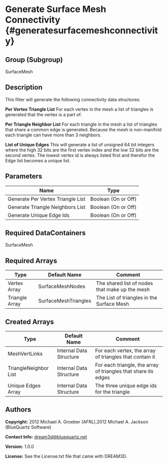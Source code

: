 Generate Surface Mesh Connectivity {#generatesurfacemeshconnectivity}
======

## Group (Subgroup) ##
SurfaceMesh

## Description ##
This filter will generate the following connectivity data structures:

__Per Vertex Triangle List__ For each vertex in the mesh a list of triangles is generated that the vertex is a part of.

__Per Triangle Neighbor List__ For each triangle in the mesh a list of triangles that share a common edge is generated. 
Because the mesh is non-manifold each triangle can have more than 3 neighbors.

__List of Unique Edges__ This will generate a list of unsigned 64 bit integers where the high 32 bits are the first vertex index and the 
 low 32 bits are the second vertex. The lowest vertex id is always listed first and therefor the Edge list becomes a unique list.

## Parameters ##

| Name | Type |
|------|------|
| Generate Per Vertex Triangle List | Boolean (On or Off) |
| Generate Triangle Neighbors List | Boolean (On or Off) |
| Generate Unique Edge Ids | Boolean (On or Off) |

## Required DataContainers ##
SurfaceMesh

## Required Arrays ##

| Type | Default Name | Comment |
|------|--------------|---------|
| Vertex Array | SurfaceMeshNodes | The shared list of nodes that make up the mesh |
| Triangle Array | SurfaceMeshTriangles | The List of triangles in the Surface Mesh |


## Created Arrays ##

| Type | Default Name | Comment |
|------|--------------|---------|
| MeshVertLinks | Internal Data Structure | For each vertex, the array of triangles that contain it |
| TriangleNeighbor List | Internal Data Structure | For each triangle, the array of triangles that share its edges |
| Unique Edges Array | Internal Data Structure | The three unique edge ids for the triangle |


## Authors ##

**Copyright:** 2012 Michael A. Groeber (AFRL),2012 Michael A. Jackson (BlueQuartz Software)

**Contact Info:** dream3d@bluequartz.net

**Version:** 1.0.0

**License:**  See the License.txt file that came with DREAM3D.



